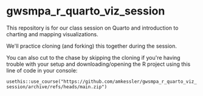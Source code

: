# gwsmpa_r\_quarto_viz_session

This repository is for our class session on Quarto and introduction to charting and mapping visualizations.

We'll practice cloning (and forking) this together during the session.

You can also cut to the chase by skipping the cloning if you're having trouble with your setup and downloading/opening the R project using this line of code in your console:

`usethis::use_course("https://github.com/amkessler/gwsmpa_r_quarto_viz_session/archive/refs/heads/main.zip")`
